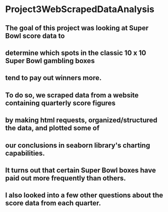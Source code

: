 # Project3WebScrapedDataAnalysis
 
 
## The goal of this project was looking at Super Bowl score data to
## determine which spots in the classic 10 x 10 Super Bowl gambling boxes
## tend to pay out winners more.
## 
## To do so, we scraped data from a website containing quarterly score figures
## by making html requests, organized/structured the data, and plotted some of
## our conclusions in seaborn library's charting capabilities.

## It turns out that certain Super Bowl boxes have paid out more frequently than others.
## I also looked into a few other questions about the score data from each quarter.
